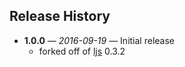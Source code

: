 ## Release History

- **1.0.0** &mdash; *2016-09-19* &mdash; Initial release
  - forked off of [ljs](https://github.com/phadej/ljs) 0.3.2
